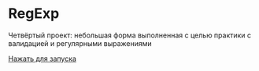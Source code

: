 # RegExp

Четвёртый проект: небольшая форма выполненная с целью практики с валидацией и регулярными выражениями

[Нажать для запуска](https://ferrayd.github.io/Pet-project-4/validation/)
